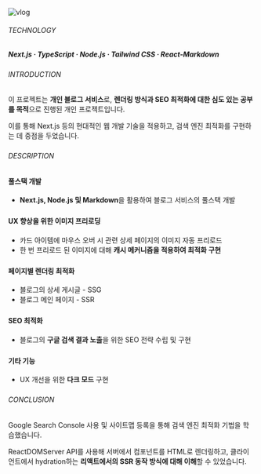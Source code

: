 ![vlog](https://github.com/jhchoi1182/portfolio/assets/116577489/70ed7fdb-ea95-42d1-ab02-091e3a961e05)

###### TECHNOLOGY

##### Next.js · TypeScript · Node.js · Tailwind CSS · React-Markdown

###

###### INTRODUCTION

이 프로젝트는 **개인 블로그 서비스**로, **렌더링 방식과 SEO 최적화에 대한 심도 있는 공부를 목적**으로 진행된 개인 프로젝트입니다.

이를 통해 Next.js 등의 현대적인 웹 개발 기술을 적용하고, 검색 엔진 최적화를 구현하는 데 중점을 두었습니다.

###

###### DESCRIPTION

#### 풀스택 개발

- **Next.js, Node.js 및 Markdown**을 활용하여 블로그 서비스의 풀스택 개발

###

#### UX 향상을 위한 이미지 프리로딩

- 카드 아이템에 마우스 오버 시 관련 상세 페이지의 이미지 자동 프리로드
- 한 번 프리로드 된 이미지에 대해 **캐시 메커니즘을 적용하여 최적화 구현**

###

#### 페이지별 렌더링 최적화

- 블로그의 상세 게시글 - SSG
- 블로그 메인 페이지 - SSR

###

#### SEO 최적화

- 블로그의 **구글 검색 결과 노출**을 위한 SEO 전략 수립 및 구현

###

#### 기타 기능

- UX 개선을 위한 **다크 모드** 구현

###

###### CONCLUSION

Google Search Console 사용 및 사이트맵 등록을 통해 검색 엔진 최적화 기법을 학습했습니다.

ReactDOMServer API를 사용해 서버에서 컴포넌트를 HTML로 렌더링하고, 클라이언트에서 hydration하는 **리액트에서의 SSR 동작 방식에 대해 이해**할 수 있었습니다.
